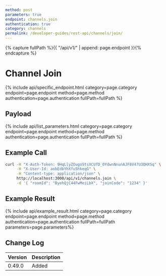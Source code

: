 ```yaml
---
method: post
parameters: true
endpoint: channels.join
authentication: true
category: channels
permalink: /developer-guides/rest-api/channels/join/
---
```


{% capture fullPath %}{{ "/api/v1/" | append: page.endpoint }}{% endcapture %}

# Channel Join

{% include api/specific_endpoint.html category=page.category endpoint=page.endpoint method=page.method authentication=page.authentication fullPath=fullPath %}

## Payload

{% include api/list_parameters.html category=page.category endpoint=page.endpoint method=page.method authentication=page.authentication fullPath=fullPath %}

## Example Call

```bash
curl -H "X-Auth-Token: 9HqLlyZOugoStsXCUfD_0YdwnNnunAJF8V47U3QHXSq" \
     -H "X-User-Id: aobEdbYhXfu5hkeqG" \
     -H "Content-type: application/json" \
     http://localhost:3000/api/v1/channels.join \
     -d '{ "roomId": "ByehQjC44FwMeiLbX", "joinCode": "1234" }'
```

## Example Result

{% include api/example_result.html category=page.category endpoint=page.endpoint method=page.method authentication=page.authentication fullPath=fullPath parameters=page.parameters%}

## Change Log

| Version | Description |
| :------ | :---------- |
| 0.49.0  | Added       |
